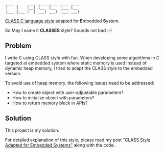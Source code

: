     ____ _    ____ ____ ____ ____ ____
    |    |    |__| [__  [__  |___ [__
    |___ |___ |  | ___] ___] |___ ___]

[CLASS C language style](https://rfc.zeromq.org/spec:21/CLASS/) adapted for **E**mbedded **S**ystem.

So May I name it **CLASSES** style? Sounds not bad :-)

## Problem

I write C using CLASS style with fun. When developing some algorithms in C targeted at embedded system where static memory is used instead of dynamic heap memory, I tried to adapt the CLASS style to the embedded version.

To avoid use of heap memory, the following issues need to be addressed:

- How to create object with user-adjustable parameters?
- How to initialize object with parameters?
- How to return memory block in APIs?

## Solution

This project is my solution.

For detailed explanation of this style, please read my post ["CLASS Style Adapted for Embedded Systems"](https://herrkaefer.com/2016/09/10/class-style-adapted-for-embedded-systems/) along with the code.
